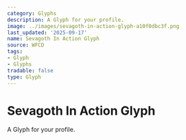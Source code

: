 ```yaml
---
category: Glyphs
description: A Glyph for your profile.
image: ../images/sevagoth-in-action-glyph-a10f0dbc3f.png
last_updated: '2025-09-17'
name: Sevagoth In Action Glyph
source: WFCD
tags:
- Glyph
- Glyphs
tradable: false
type: Glyph
---
```


# Sevagoth In Action Glyph

A Glyph for your profile.

